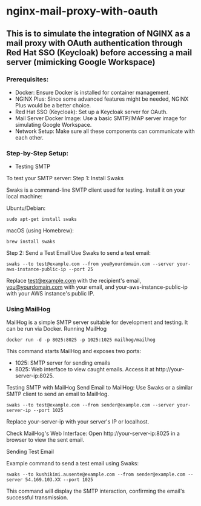 # nginx-mail-proxy-with-oauth

## This is to simulate the integration of NGINX as a mail proxy with OAuth authentication through Red Hat SSO (Keycloak) before accessing a mail server (mimicking Google Workspace)

### Prerequisites:
- Docker: Ensure Docker is installed for container management.
- NGINX Plus: Since some advanced features might be needed, NGINX Plus would be a better choice.
- Red Hat SSO (Keycloak): Set up a Keycloak server for OAuth.
- Mail Server Docker Image: Use a basic SMTP/IMAP server image for simulating Google Workspace.
- Network Setup: Make sure all these components can communicate with each other.

### Step-by-Step Setup:

- Testing SMTP

To test your SMTP server:
Step 1: Install Swaks

Swaks is a command-line SMTP client used for testing. Install it on your local machine:

Ubuntu/Debian:
```
sudo apt-get install swaks
```

macOS (using Homebrew):
```
brew install swaks
```

Step 2: Send a Test Email
Use Swaks to send a test email:
```
swaks --to test@example.com --from you@yourdomain.com --server your-aws-instance-public-ip --port 25
```

Replace test@example.com with the recipient's email, you@yourdomain.com with your email, and your-aws-instance-public-ip with your AWS instance's public IP.


### Using MailHog

MailHog is a simple SMTP server suitable for development and testing. It can be run via Docker.
Running MailHog
```
docker run -d -p 8025:8025 -p 1025:1025 mailhog/mailhog
```

This command starts MailHog and exposes two ports:
- 1025: SMTP server for sending emails
- 8025: Web interface to view caught emails. Access it at http://your-server-ip:8025.

Testing SMTP with MailHog
Send Email to MailHog:
Use Swaks or a similar SMTP client to send an email to MailHog.
```
swaks --to test@example.com --from sender@example.com --server your-server-ip --port 1025
```

Replace your-server-ip with your server's IP or localhost.

Check MailHog's Web Interface:
Open http://your-server-ip:8025 in a browser to view the sent email.

Sending Test Email

Example command to send a test email using Swaks:
```
swaks --to kushikimi.ausente@example.com --from sender@example.com --server 54.169.103.XX --port 1025
```

This command will display the SMTP interaction, confirming the email's successful transmission.
